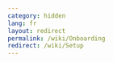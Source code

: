 ```yaml
---
category: hidden
lang: fr
layout: redirect
permalink: /wiki/Onboarding
redirect: /wiki/Setup
---
```


